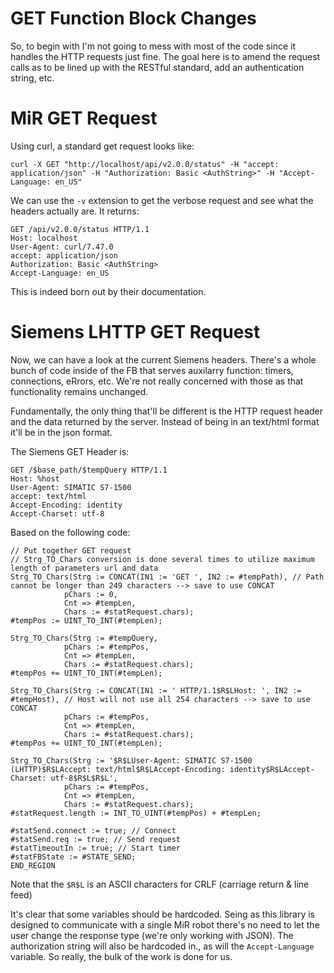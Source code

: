# GET Function Block Changes

So, to begin with I'm not going to mess with most of the code since it handles the HTTP requests just fine. The goal here is to amend the request calls
as to be lined up with the RESTful standard, add an authentication string, etc.

# MiR GET Request

Using curl, a standard get request looks like:

```
curl -X GET "http://localhost/api/v2.0.0/status" -H "accept: application/json" -H "Authorization: Basic <AuthString>" -H "Accept-Language: en_US"
```

We can use the `-v` extension to get the verbose request and see what the headers actually are. It returns:
```
GET /api/v2.0.0/status HTTP/1.1
Host: localhost
User-Agent: curl/7.47.0
accept: application/json
Authorization: Basic <AuthString>
Accept-Language: en_US
```

This is indeed born out by their documentation.

# Siemens LHTTP GET Request

Now,  we can have a look at the current Siemens headers. There's a whole bunch of code inside of the FB that serves auxilarry function: timers, connections, eRrors, etc. 
We're not really concerned with those as that functionality remains unchanged. 

Fundamentally, the only thing that'll be different is the HTTP request header and the 
data returned by the server. Instead of being in an text/html format it'll be in the  json format.

The Siemens GET Header is:

```
GET /$base_path/$tempQuery HTTP/1.1
Host: %host
User-Agent: SIMATIC S7-1500
accept: text/html
Accept-Encoding: identity
Accept-Charset: utf-8
```

Based on the following code:

```
// Put together GET request
// Strg_TO_Chars conversion is done several times to utilize maximum length of parameters url and data
Strg_TO_Chars(Strg := CONCAT(IN1 := 'GET ', IN2 := #tempPath), // Path cannot be longer than 249 characters --> save to use CONCAT
			pChars := 0,
			Cnt => #tempLen,
			Chars := #statRequest.chars);
#tempPos := UINT_TO_INT(#tempLen);

Strg_TO_Chars(Strg := #tempQuery,
			pChars := #tempPos,
			Cnt => #tempLen,
			Chars := #statRequest.chars);
#tempPos += UINT_TO_INT(#tempLen);

Strg_TO_Chars(Strg := CONCAT(IN1 := ' HTTP/1.1$R$LHost: ', IN2 := #tempHost), // Host will not use all 254 characters --> save to use CONCAT
			pChars := #tempPos,
			Cnt => #tempLen,
			Chars := #statRequest.chars);
#tempPos += UINT_TO_INT(#tempLen);

Strg_TO_Chars(Strg := '$R$LUser-Agent: SIMATIC S7-1500 (LHTTP)$R$LAccept: text/html$R$LAccept-Encoding: identity$R$LAccept-Charset: utf-8$R$L$R$L',
			pChars := #tempPos,
			Cnt => #tempLen,
			Chars := #statRequest.chars);
#statRequest.length := INT_TO_UINT(#tempPos) + #tempLen;

#statSend.connect := true; // Connect
#statSend.req := true; // Send request
#statTimeoutIn := true; // Start timer
#statFBState := #STATE_SEND;
END_REGION
```

Note that the `$R$L` is an ASCII characters for CRLF (carriage return & line feed) 

It's clear that some variables should be hardcoded. Seing as this library is designed to communicate with a single MiR robot there's no need to let the user change the  response type
(we're only working with JSON). The authorization string will also be hardcoded in., as will the `Accept-Language` variable.  So really, the bulk of the work is done for us.



